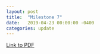 ```yaml
---
layout: post
title:  "Milestone 7"
date:   2019-04-23 00:00:00 -0400
categories: update
---
```

[Link to PDF](../../../../milestone7.pdf)
